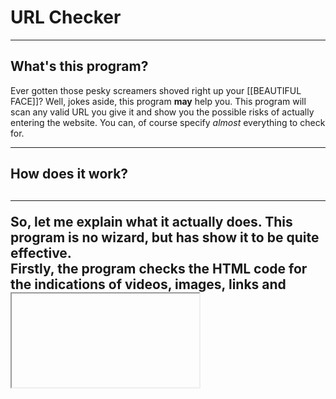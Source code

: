 # URL Checker

<hr>
<h2> What's this program? </h2>
<p>
  Ever gotten those pesky screamers shoved right up your [[BEAUTIFUL FACE]]?
  Well, jokes aside, this program <b>may</b> help you.
  This program will scan any valid URL you give it and
  show you the possible risks of actually entering the website.
  You can, of course specify <i>almost</i> everything to check for.
</p>
<hr>
<h2> How does it work? <h2>
<hr>
<p>
  So, let me explain what it actually does.
  This program is no wizard, but has show it to be quite effective.
<br>
  Firstly, the program checks the HTML code for the indications of
  videos, images, links and <iframe>'s.
  (You can specify whether videos/images SHOULD NOT be present on the
  website.)
  By specifying that, you tell the program all of the possible red flags.
  By checking all of the elements, it determines whether it'd be a good
  idea to visit this website.
<br>
<hr>
<h2>Hardcoded checked elements</h2>
<hr>
<b>These are the elements that the program checks</b>
* a-tags that contain a href
* img-tags
* iframe-tags
* video-tags
  * video-tags that have the "loop" property
